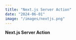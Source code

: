 ```yaml
---
title: "Next.js Server Action"
date: "2024-06-01"
image: "/images/nextjs.png"
---
```

__Next.js Server Action__